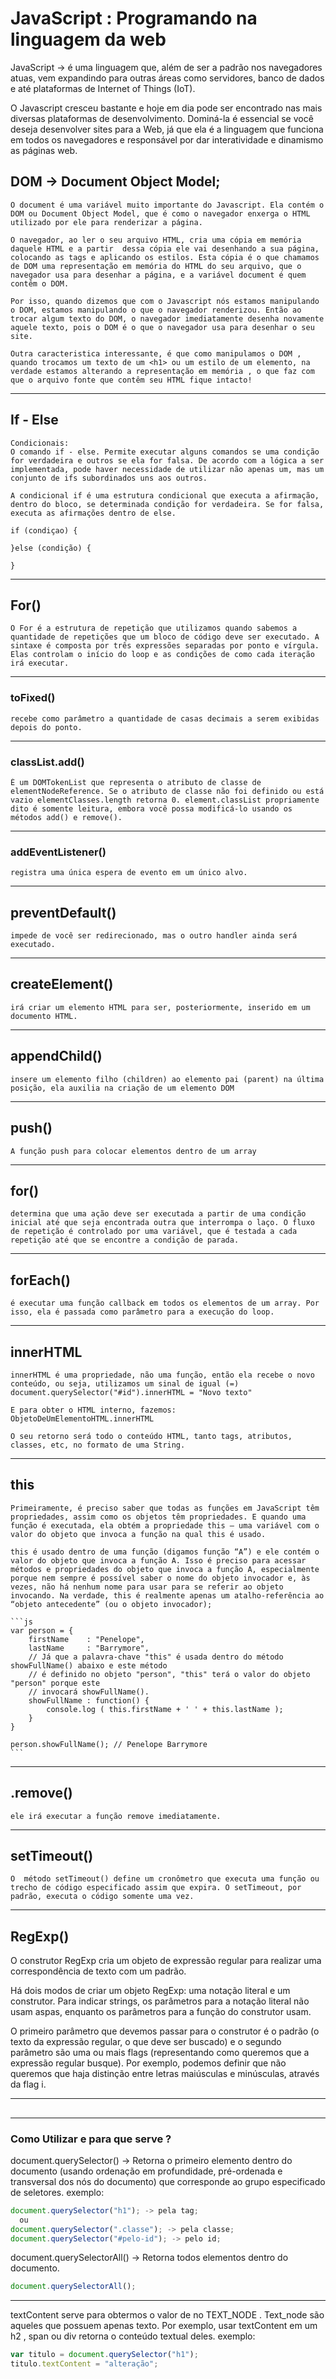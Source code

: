 # JavaScript : Programando na linguagem da web

  JavaScript -> é uma linguagem que, além de ser a padrão nos navegadores atuas, vem expandindo para outras áreas como servidores, banco de dados e até plataformas de Internet of Things (IoT).

  O Javascript cresceu bastante e hoje em dia pode ser encontrado nas mais diversas plataformas de desenvolvimento. Dominá-la é essencial se você deseja desenvolver sites para a Web, já que ela é a linguagem que funciona em todos os navegadores e responsável por dar interatividade e dinamismo as páginas web.

  ## DOM -> Document Object Model;
    O document é uma variável muito importante do Javascript. Ela contém o DOM ou Document Object Model, que é como o navegador enxerga o HTML utilizado por ele para renderizar a página.

    O navegador, ao ler o seu arquivo HTML, cria uma cópia em memória daquele HTML e a partir  dessa cópia ele vai desenhando a sua página, colocando as tags e aplicando os estilos. Esta cópia é o que chamamos de DOM uma representação em memória do HTML do seu arquivo, que o navegador usa para desenhar a página, e a variável document é quem contêm o DOM.

    Por isso, quando dizemos que com o Javascript nós estamos manipulando o DOM, estamos manipulando o que o navegador renderizou. Então ao trocar algum texto do DOM, o navegador imediatamente desenha novamente aquele texto, pois o DOM é o que o navegador usa para desenhar o seu site.

    Outra caracteristica interessante, é que como manipulamos o DOM , quando trocamos um texto de um <h1> ou um estilo de um elemento, na verdade estamos alterando a representação em memória , o que faz com que o arquivo fonte que contêm seu HTML fique intacto!

---

  ## If - Else
    Condicionais:
    O comando if - else. Permite executar alguns comandos se uma condição for verdadeira e outros se ela for falsa. De acordo com a lógica a ser implementada, pode haver necessidade de utilizar não apenas um, mas um conjunto de ifs subordinados uns aos outros.

    A condicional if é uma estrutura condicional que executa a afirmação, dentro do bloco, se determinada condição for verdadeira. Se for falsa, executa as afirmações dentro de else.

    if (condiçao) {

    }else (condição) {

    }
---

  ## For()
    O For é a estrutura de repetição que utilizamos quando sabemos a quantidade de repetições que um bloco de código deve ser executado. A sintaxe é composta por três expressões separadas por ponto e vírgula. Elas controlam o início do loop e as condições de como cada iteração irá executar.
---
  ### toFixed()
    recebe como parâmetro a quantidade de casas decimais a serem exibidas depois do ponto.
---
  ### classList.add()
    É um DOMTokenList que representa o atributo de classe de elementNodeReference. Se o atributo de classe não foi definido ou está vazio elementClasses.length retorna 0. element.classList propriamente dito é somente leitura, embora você possa modificá-lo usando os métodos add() e remove().

---
  ### addEventListener()
    registra uma única espera de evento em um único alvo.
---

  ## preventDefault()
    impede de você ser redirecionado, mas o outro handler ainda será executado.
---

  ## createElement()
    irá criar um elemento HTML para ser, posteriormente, inserido em um documento HTML.
---

  ## appendChild()
    insere um elemento filho (children) ao elemento pai (parent) na última posição, ela auxilia na criação de um elemento DOM
---

  ## push()
    A função push para colocar elementos dentro de um array
---

  ## for()
    determina que uma ação deve ser executada a partir de uma condição inicial até que seja encontrada outra que interrompa o laço. O fluxo de repetição é controlado por uma variável, que é testada a cada repetição até que se encontre a condição de parada.
---

  ## forEach()
    é executar uma função callback em todos os elementos de um array. Por isso, ela é passada como parâmetro para a execução do loop.
---

  ## innerHTML 
    innerHTML é uma propriedade, não uma função, então ela recebe o novo conteúdo, ou seja, utilizamos um sinal de igual (=)
    document.querySelector("#id").innerHTML = "Novo texto"

    E para obter o HTML interno, fazemos:
    ObjetoDeUmElementoHTML.innerHTML

    O seu retorno será todo o conteúdo HTML, tanto tags, atributos, classes, etc, no formato de uma String.
---

  ## this
    Primeiramente, é preciso saber que todas as funções em JavaScript têm propriedades, assim como os objetos têm propriedades. E quando uma função é executada, ela obtém a propriedade this — uma variável com o valor do objeto que invoca a função na qual this é usado.

    this é usado dentro de uma função (digamos função “A”) e ele contém o valor do objeto que invoca a função A. Isso é preciso para acessar métodos e propriedades do objeto que invoca a função A, especialmente porque nem sempre é possível saber o nome do objeto invocador e, às vezes, não há nenhum nome para usar para se referir ao objeto invocando. Na verdade, this é realmente apenas um atalho-referência ao “objeto antecedente” (ou o objeto invocador);

    ```js
    var person = {
        firstName    : "Penelope",
        lastName     : "Barrymore",
        // Já que a palavra-chave "this" é usada dentro do método showFullName() abaixo e este método 
        // é definido no objeto "person", "this" terá o valor do objeto "person" porque este 
        // invocará showFullName()​.
        showFullName : function() {
            console.log ( this.firstName + ' ' + this.lastName );
        }
    }
    ​
    person.showFullName(); // Penelope Barrymore 
    ```
---

  ## .remove()
    ele irá executar a função remove imediatamente.

---

  ## setTimeout()
    O  método setTimeout() define um cronômetro que executa uma função ou trecho de código especificado assim que expira. O setTimeout, por padrão, executa o código somente uma vez.
---

  ## RegExp()
   O construtor RegExp cria um objeto de expressão regular para realizar uma correspondência de texto com um padrão.

   Há dois modos de criar um objeto RegExp: uma notação literal e um construtor. Para indicar strings, os parâmetros para a notação literal não usam aspas, enquanto os parâmetros para a função do construtor usam.

   O primeiro parâmetro que devemos passar para o construtor é o padrão (o texto da expressão regular, o que deve ser buscado) e o segundo parâmetro são uma ou mais flags (representando como queremos que a expressão regular busque). Por exemplo, podemos definir que não queremos que haja distinção entre letras maiúsculas e minúsculas, através da flag i.

---
  
  ##

---

### Como Utilizar e para que serve ?

  document.querySelector() -> Retorna o primeiro elemento dentro do documento (usando ordenação em profundidade, pré-ordenada e transversal dos nós do documento) que corresponde ao grupo especificado de seletores.
  exemplo: 
  ```js
  document.querySelector("h1"); -> pela tag;
    ou
  document.querySelector(".classe"); -> pela classe;
  document.querySelector("#pelo-id"); -> pelo id;
  ```
  document.querySelectorAll() -> Retorna todos elementos dentro do documento.
  ```js
  document.querySelectorAll();
  ```

---

  textContent serve para obtermos o valor de no TEXT_NODE . Text_node são aqueles que possuem apenas texto. Por exemplo, usar textContent em um h2 , span ou div retorna o conteúdo textual deles.
  exemplo: 
  ```js
  var titulo = document.querySelector("h1");
  titulo.textContent = "alteração";
  ```

